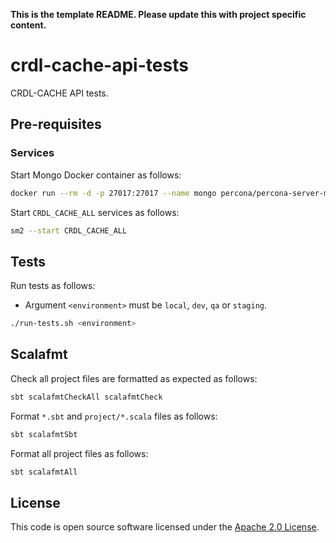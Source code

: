 **This is the template README. Please update this with project specific content.**

# crdl-cache-api-tests

CRDL-CACHE API tests.

## Pre-requisites

### Services

Start Mongo Docker container as follows:

```bash
docker run --rm -d -p 27017:27017 --name mongo percona/percona-server-mongodb:6.0
```

Start `CRDL_CACHE_ALL` services as follows:

```bash
sm2 --start CRDL_CACHE_ALL
```

## Tests

Run tests as follows:

* Argument `<environment>` must be `local`, `dev`, `qa` or `staging`.

```bash
./run-tests.sh <environment>
```

## Scalafmt

Check all project files are formatted as expected as follows:

```bash
sbt scalafmtCheckAll scalafmtCheck
```

Format `*.sbt` and `project/*.scala` files as follows:

```bash
sbt scalafmtSbt
```

Format all project files as follows:

```bash
sbt scalafmtAll
```

## License

This code is open source software licensed under the [Apache 2.0 License]("http://www.apache.org/licenses/LICENSE-2.0.html").

